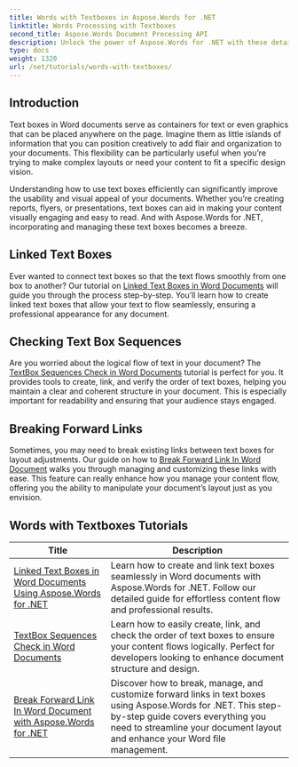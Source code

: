 ```yaml
---
title: Words with Textboxes in Aspose.Words for .NET
linktitle: Words Processing with Textboxes
second_title: Aspose.Words Document Processing API
description: Unlock the power of Aspose.Words for .NET with these detailed tutorials on working with text boxes, enhancing document design and functionality.
type: docs
weight: 1320
url: /net/tutorials/words-with-textboxes/
---
```

## Introduction

Text boxes in Word documents serve as containers for text or even graphics that can be placed anywhere on the page. Imagine them as little islands of information that you can position creatively to add flair and organization to your documents. This flexibility can be particularly useful when you’re trying to make complex layouts or need your content to fit a specific design vision.

Understanding how to use text boxes efficiently can significantly improve the usability and visual appeal of your documents. Whether you’re creating reports, flyers, or presentations, text boxes can aid in making your content visually engaging and easy to read. And with Aspose.Words for .NET, incorporating and managing these text boxes becomes a breeze.

## Linked Text Boxes

Ever wanted to connect text boxes so that the text flows smoothly from one box to another? Our tutorial on [Linked Text Boxes in Word Documents](./linked-text-boxes/) will guide you through the process step-by-step. You’ll learn how to create linked text boxes that allow your text to flow seamlessly, ensuring a professional appearance for any document.

## Checking Text Box Sequences

Are you worried about the logical flow of text in your document? The [TextBox Sequences Check in Word Documents](./textbox-sequences-check/) tutorial is perfect for you. It provides tools to create, link, and verify the order of text boxes, helping you maintain a clear and coherent structure in your document. This is especially important for readability and ensuring that your audience stays engaged.

## Breaking Forward Links

Sometimes, you may need to break existing links between text boxes for layout adjustments. Our guide on how to [Break Forward Link In Word Document](./break-forward-link/) walks you through managing and customizing these links with ease. This feature can really enhance how you manage your content flow, offering you the ability to manipulate your document’s layout just as you envision.

## Words with Textboxes Tutorials
| Title | Description |
| --- | --- |
| [Linked Text Boxes in Word Documents Using Aspose.Words for .NET](./linked-text-boxes/) | Learn how to create and link text boxes seamlessly in Word documents with Aspose.Words for .NET. Follow our detailed guide for effortless content flow and professional results. |
| [TextBox Sequences Check in Word Documents](./textbox-sequences-check/) | Learn how to easily create, link, and check the order of text boxes to ensure your content flows logically. Perfect for developers looking to enhance document structure and design. |
| [Break Forward Link In Word Document with Aspose.Words for .NET](./break-forward-link/) | Discover how to break, manage, and customize forward links in text boxes using Aspose.Words for .NET. This step-by-step guide covers everything you need to streamline your document layout and enhance your Word file management. |
